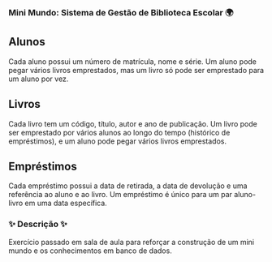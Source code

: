 ### Mini Mundo: Sistema de Gestão de Biblioteca Escolar 🌍

## Alunos

Cada aluno possui um número de matrícula, nome e série.
Um aluno pode pegar vários livros emprestados, mas um livro só pode ser emprestado para um aluno por vez.

## Livros

Cada livro tem um código, título, autor e ano de publicação.
Um livro pode ser emprestado por vários alunos ao longo do tempo (histórico de empréstimos), e um aluno pode pegar vários livros emprestados.

## Empréstimos

Cada empréstimo possui a data de retirada, a data de devolução e uma referência ao aluno e ao livro.
Um empréstimo é único para um par aluno-livro em uma data específica. 

### ✨ Descrição ✨
Exercício passado em sala de aula para reforçar a construção de um mini mundo e os conhecimentos em banco de dados. 
